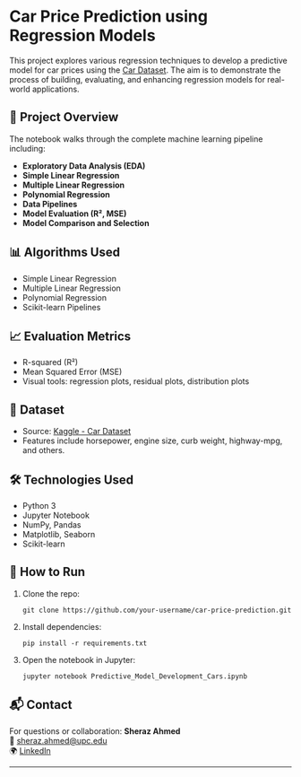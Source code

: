 # Car Price Prediction using Regression Models

This project explores various regression techniques to develop a predictive model for car prices using the [Car Dataset](https://www.kaggle.com/datasets/CooperUnion/cardataset). The aim is to demonstrate the process of building, evaluating, and enhancing regression models for real-world applications.

## 🚗 Project Overview

The notebook walks through the complete machine learning pipeline including:

- **Exploratory Data Analysis (EDA)**
- **Simple Linear Regression**
- **Multiple Linear Regression**
- **Polynomial Regression**
- **Data Pipelines**
- **Model Evaluation (R², MSE)**
- **Model Comparison and Selection**

## 📊 Algorithms Used

- Simple Linear Regression
- Multiple Linear Regression
- Polynomial Regression
- Scikit-learn Pipelines

## 📈 Evaluation Metrics

- R-squared (R²)
- Mean Squared Error (MSE)
- Visual tools: regression plots, residual plots, distribution plots

## 📁 Dataset

- Source: [Kaggle - Car Dataset](https://www.kaggle.com/datasets/CooperUnion/cardataset)
- Features include horsepower, engine size, curb weight, highway-mpg, and others.

## 🛠️ Technologies Used

- Python 3
- Jupyter Notebook
- NumPy, Pandas
- Matplotlib, Seaborn
- Scikit-learn

## 📌 How to Run

1. Clone the repo:
    ```
    git clone https://github.com/your-username/car-price-prediction.git
    ```
2. Install dependencies:
    ```
    pip install -r requirements.txt
    ```
3. Open the notebook in Jupyter:
    ```
    jupyter notebook Predictive_Model_Development_Cars.ipynb
    ```

## 📬 Contact

For questions or collaboration:
**Sheraz Ahmed**  
📧 sheraz.ahmed@upc.edu  
🌍 [LinkedIn](https://linkedin.com/in/sheraz-ahmed-khan)

---

